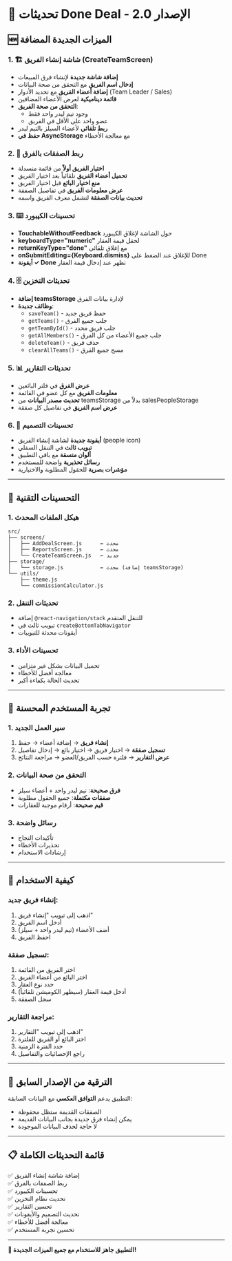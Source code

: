# 🔄 تحديثات Done Deal - الإصدار 2.0

## 🆕 الميزات الجديدة المضافة

### 1. 🏗️ شاشة إنشاء الفريق (CreateTeamScreen)
- **إضافة شاشة جديدة** لإنشاء فرق المبيعات
- **إدخال اسم الفريق** مع التحقق من صحة البيانات
- **إضافة أعضاء الفريق** مع تحديد الأدوار (Team Leader / Sales)
- **قائمة ديناميكية** لعرض الأعضاء المضافين
- **التحقق من صحة الفريق**: 
  - وجود تيم ليدر واحد فقط
  - عضو واحد على الأقل في الفريق
- **ربط تلقائي** لأعضاء السيلز بالتيم ليدر
- **حفظ في AsyncStorage** مع معالجة الأخطاء

### 2. 🔗 ربط الصفقات بالفرق
- **اختيار الفريق أولاً** من قائمة منسدلة
- **تحميل أعضاء الفريق** تلقائياً بعد اختيار الفريق
- **منع اختيار البائع** قبل اختيار الفريق
- **عرض معلومات الفريق** في تفاصيل الصفقة
- **تحديث بيانات الصفقة** لتشمل معرف الفريق واسمه

### 3. ⌨️ تحسينات الكيبورد
- **TouchableWithoutFeedback** حول الشاشة لإغلاق الكيبورد
- **keyboardType="numeric"** لحقل قيمة العقار
- **returnKeyType="done"** مع إغلاق تلقائي
- **onSubmitEditing={Keyboard.dismiss}** للإغلاق عند الضغط على Done
- **أيقونة ✓ Done** تظهر عند إدخال قيمة العقار

### 4. 🗄️ تحديثات التخزين
- **إضافة teamsStorage** لإدارة بيانات الفرق
- **وظائف جديدة**:
  - `saveTeam()` - حفظ فريق جديد
  - `getTeams()` - جلب جميع الفرق
  - `getTeamById()` - جلب فريق محدد
  - `getAllMembers()` - جلب جميع الأعضاء من كل الفرق
  - `deleteTeam()` - حذف فريق
  - `clearAllTeams()` - مسح جميع الفرق

### 5. 📊 تحديثات التقارير
- **عرض الفرق** في فلتر البائعين
- **معلومات الفريق** مع كل عضو في القائمة
- **تحديث مصدر البيانات** من teamsStorage بدلاً من salesPeopleStorage
- **عرض اسم الفريق** في تفاصيل كل صفقة

### 6. 🎨 تحسينات التصميم
- **أيقونة جديدة** لشاشة إنشاء الفريق (people icon)
- **تبويب ثالث** في التنقل السفلي
- **ألوان متسقة** مع باقي التطبيق
- **رسائل تحذيرية** واضحة للمستخدم
- **مؤشرات بصرية** للحقول المطلوبة والاختيارية

---

## 🔧 التحسينات التقنية

### 1. **هيكل الملفات المحدث**
```
src/
├── screens/
│   ├── AddDealScreen.js      ← محدث
│   ├── ReportsScreen.js      ← محدث  
│   └── CreateTeamScreen.js   ← جديد
├── storage/
│   └── storage.js            ← محدث (إضافة teamsStorage)
└── utils/
    ├── theme.js
    └── commissionCalculator.js
```

### 2. **تحديثات التنقل**
- إضافة `@react-navigation/stack` للتنقل المتقدم
- تبويب ثالث في `createBottomTabNavigator`
- أيقونات محدثة للتبويبات

### 3. **تحسينات الأداء**
- تحميل البيانات بشكل غير متزامن
- معالجة أفضل للأخطاء
- تحديث الحالة بكفاءة أكبر

---

## 📱 تجربة المستخدم المحسنة

### 1. **سير العمل الجديد**
1. **إنشاء فريق** → إضافة أعضاء → حفظ
2. **تسجيل صفقة** → اختيار فريق → اختيار بائع → إدخال تفاصيل
3. **عرض التقارير** → فلترة حسب الفريق/العضو → مراجعة النتائج

### 2. **التحقق من صحة البيانات**
- **فرق صحيحة**: تيم ليدر واحد + أعضاء سيلز
- **صفقات مكتملة**: جميع الحقول مطلوبة
- **قيم صحيحة**: أرقام موجبة للعقارات

### 3. **رسائل واضحة**
- تأكيدات النجاح
- تحذيرات الأخطاء
- إرشادات الاستخدام

---

## 🚀 كيفية الاستخدام

### إنشاء فريق جديد:
1. اذهب إلى تبويب "إنشاء فريق"
2. أدخل اسم الفريق
3. أضف الأعضاء (تيم ليدر واحد + سيلز)
4. احفظ الفريق

### تسجيل صفقة:
1. اختر الفريق من القائمة
2. اختر البائع من أعضاء الفريق
3. حدد نوع العقار
4. أدخل قيمة العقار (سيظهر الكوميشن تلقائياً)
5. سجل الصفقة

### مراجعة التقارير:
1. اذهب إلى تبويب "التقارير"
2. اختر البائع أو الفريق للفلترة
3. حدد الفترة الزمنية
4. راجع الإحصائيات والتفاصيل

---

## 🔄 الترقية من الإصدار السابق

التطبيق يدعم **التوافق العكسي** مع البيانات السابقة:
- الصفقات القديمة ستظل محفوظة
- يمكن إنشاء فرق جديدة بجانب البيانات القديمة
- لا حاجة لحذف البيانات الموجودة

---

## 📋 قائمة التحديثات الكاملة

✅ إضافة شاشة إنشاء الفريق  
✅ ربط الصفقات بالفرق  
✅ تحسينات الكيبورد  
✅ تحديث نظام التخزين  
✅ تحسين التقارير  
✅ تحديث التصميم والأيقونات  
✅ معالجة أفضل للأخطاء  
✅ تحسين تجربة المستخدم  

---

**🎉 التطبيق جاهز للاستخدام مع جميع الميزات الجديدة!**
